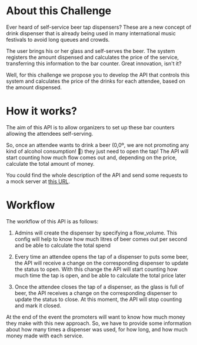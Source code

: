 # About this Challenge

Ever heard of self-service beer tap dispensers? These are a new concept of drink dispenser that is already being used in many international music festivals to avoid long queues and crowds.

The user brings his or her glass and self-serves the beer. The system registers the amount dispensed and calculates the price of the service, transferring this information to the bar counter. Great innovation, isn't it?

Well, for this challenge we propose you to develop the API that controls this system and calculates the price of the drinks for each attendee, based on the amount dispensed.


# How it works?

The aim of this API is to allow organizers to set up these bar counters allowing the attendees self-serving.

So, once an attendee wants to drink a beer (0,0º, we are not promoting any kind of alcohol consumption! 👀) they just need to open the tap! The API will start counting how much flow comes out and, depending on the price, calculate the total amount of money.

You could find the whole description of the API and send some requests to a mock server at <a href='https://rviewer.stoplight.io/docs/beer-tap-dispenser/juus8uwnzzal5-beer-tap-dispenser'>this URL</a>.


# Workflow

The workflow of this API is as follows:

1. Admins will create the dispenser by specifying a flow_volume. This config will help to know how much litres of beer comes out per second and be able to calculate the total spend

2. Every time an attendee opens the tap of a dispenser to puts some beer, the API will receive a change on the corresponding dispenser to update the status to open. With this change the API will start counting how much time the tap is open, and be able to calculate the total price later

3. Once the attendee closes the tap of a dispenser, as the glass is full of beer, the API receives a change on the corresponding dispenser to update the status to close. At this moment, the API will stop counting and mark it closed.

At the end of the event the promoters will want to know how much money they make with this new approach. So, we have to provide some information about how many times a dispenser was used, for how long, and how much money made with each service.